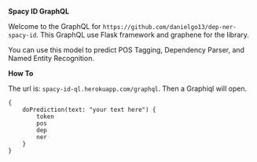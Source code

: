 **Spacy ID GraphQL**

Welcome to the GraphQL for `https://github.com/danielgo13/dep-ner-spacy-id`.
This GraphQL use Flask framework and graphene for the library.

You can use this model to predict POS Tagging, Dependency Parser, and Named Entity Recognition.

**How To**

The url is: `spacy-id-ql.herokuapp.com/graphql`. Then a Graphiql will open.

```
{
    doPrediction(text: "your text here") {
        token
        pos
        dep
        ner
    }
}
```
